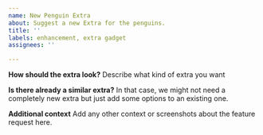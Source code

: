 ```yaml
---
name: New Penguin Extra
about: Suggest a new Extra for the penguins.
title: ''
labels: enhancement, extra gadget
assignees: ''

---
```


**How should the extra look?**
Describe what kind of extra you want

**Is there already a similar extra?**
In that case, we might not need a completely new extra but just add some options to an existing one.

**Additional context**
Add any other context or screenshots about the feature request here.
